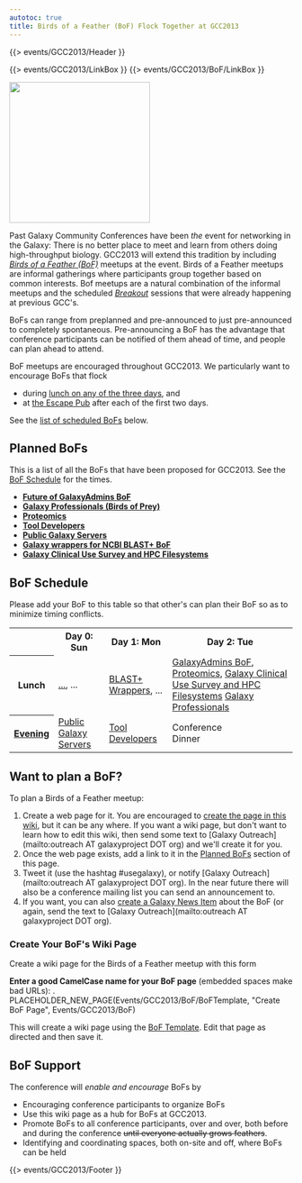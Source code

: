 ```yaml
---
autotoc: true
title: Birds of a Feather (BoF) Flock Together at GCC2013
---
```

{{> events/GCC2013/Header }}



{{> events/GCC2013/LinkBox }}
{{> events/GCC2013/BoF/LinkBox }}

<div class='left'><img src="/src/images/Logos/GCC2013BoFLogo.png" alt="" width="250" /></div>

Past Galaxy Community Conferences have been *the* event for networking in the Galaxy: There is no better place to meet and learn from others doing high-throughput biology.  GCC2013 will extend this tradition by including *[Birds of a Feather (BoF)](http://en.wikipedia.org/wiki/Birds_of_a_feather_(computing))* meetups at the event.  Birds of a Feather meetups are informal gatherings where participants group together based on common interests.  Bof meetups are a natural combination of the informal meetups and the scheduled *[Breakout](/src/events/GCC2012/Program/Breakouts/index.md)* sessions that were already happening at previous GCC's.

BoFs can range from preplanned and pre-announced to just pre-announced to completely spontaneous.  Pre-announcing a BoF has the advantage that conference participants can be notified of them ahead of time, and people can plan ahead to attend.

BoF meetups are encouraged throughout GCC2013.  We particularly want to encourage BoFs that flock 
* during [lunch on any of the three days](/src/events/GCC2013/Program/index.md), and
* at [the Escape Pub](/src/events/GCC2013/Program/index.md#escape-to-the-pub) after each of the first two days.

See the [list of scheduled BoFs](/src/events/GCC2013/BoF/index.md#bof-schedule) below.



## Planned BoFs

This is a list of all the BoFs that have been proposed for GCC2013.  See the [BoF Schedule](/src/events/GCC2013/BoF/index.md#bof-schedule) for the times.

* **[Future of GalaxyAdmins BoF](/src/events/GCC2013/BoF/GalaxyAdmins/index.md)**
* **[Galaxy Professionals (Birds of Prey)](/src/events/GCC2013/BoF/GalaxyProfessionals/index.md)**
* **[Proteomics](/src/events/GCC2013/BoF/Proteomics/index.md)**
* **[Tool Developers](/src/events/GCC2013/BoF/ToolDevelopers/index.md)**
* **[Public Galaxy Servers](/src/events/GCC2013/BoF/PublicGalaxyServers/index.md)**
* **[Galaxy wrappers for NCBI BLAST+ BoF](/src/events/GCC2013/BoF/GalaxyBlast/index.md)**
* **[Galaxy Clinical Use Survey and HPC Filesystems](/src/events/GCC2013/BoF/ClinicalUseHPCFileSystems/index.md)**

## BoF Schedule

Please add your BoF to this table so that other's can plan their BoF so as to minimize timing conflicts.

<table>
  <tr class="th" >
    <th> </th>
    <th> Day 0: Sun </th>
    <th> Day 1: Mon </th>
    <th> Day 2: Tue </th>
  </tr>
  <tr>
    <th> Lunch </th>
    <td> <a href='/src/events/GCC2013/BoF/BoFName/index.md'>...</a>, ... </td>
    <td> <a href='/src/events/GCC2013/BoF/GalaxyBlast/index.md'>BLAST+ Wrappers</a>, ... </td>
    <td> <a href='/src/events/GCC2013/BoF/GalaxyAdmins/index.md'>GalaxyAdmins BoF</a>, <a href='/src/events/GCC2013/BoF/Proteomics/index.md'>Proteomics</a>, <a href='/src/events/GCC2013/BoF/ClinicalUseHPCFileSystems/index.md'>Galaxy Clinical Use Survey and HPC Filesystems</a> <a href='/src/events/GCC2013/BoF/GalaxyProfessionals/index.md'>Galaxy Professionals</a></td>
  </tr>
  <tr>
    <th> <a href='/src/events/GCC2013/Program/index.md#escape-to-the-pub'>Evening</a> </th>
    <td> <a href='/src/events/GCC2013/BoF/PublicGalaxyServers/index.md'>Public Galaxy Servers</a>  </td>
    <td> <a href='/src/events/GCC2013/BoF/ToolDevelopers/index.md'>Tool Developers</a> </td>
    <td> Conference<br />Dinner </td>
  </tr>
</table>


## Want to plan a BoF?

To plan a Birds of a Feather meetup:

1. Create a web page for it.  You are encouraged to [create the page in this wiki](/src/events/GCC2013/BoF/index.md#create-your-bofs-wiki-page), but it can be any where.  If you want a wiki page, but don't want to learn how to edit this wiki, then send some text to [Galaxy Outreach](mailto:outreach AT galaxyproject DOT org) and we'll create it for you.
1. Once the web page exists, add a link to it in the [Planned BoFs](/src/events/GCC2013/BoF/index.md#planned-bofs) section of this page.
1. Tweet it (use the hashtag #usegalaxy), or notify [Galaxy Outreach](mailto:outreach AT galaxyproject DOT org).  In the near future there will also be a conference mailing list you can send an announcement to.
1. If you want, you can also [create a Galaxy News Item](/src/news/index.md#add-a-news-item) about the BoF (or again, send the text to [Galaxy Outreach](mailto:outreach AT galaxyproject DOT org).

### Create Your BoF's Wiki Page

Create a wiki page for the Birds of a Feather meetup with this form

**Enter a good CamelCase name for your BoF page** (embedded spaces make bad URLs):
. PLACEHOLDER_NEW_PAGE(Events/GCC2013/BoF/BoFTemplate, "Create BoF Page", Events/GCC2013/BoF)

This will create a wiki page using the [BoF Template](/src/events/GCC2013/BoF/BoFTemplate/index.md).  Edit that page as directed and then save it.

## BoF Support

The conference will *enable and encourage* BoFs by

* Encouraging conference participants to organize BoFs
* Use this wiki page as a hub for BoFs at GCC2013.
* Promote BoFs to all conference participants, over and over, both before and during the conference ~~until everyone actually grows feathers~~.
* Identifying and coordinating spaces, both on-site and off, where BoFs can be held

{{> events/GCC2013/Footer }}
